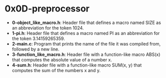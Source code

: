# 0x0D-preprocessor

* **0-object_like_macro.h**: Header file that defines a macro named SIZE as an abbreviation for the token 1024.
* **1-pi.h**: Header file that defines a macro named PI as an abbreviation for the token 3.14159265359.
* **2-main.c**: Program that prints the name of the file it was compiled from, followed by a new line.
* **3-function_like_macro.h**: Header file with a function-like macro ABS(x) that computes the absolute value of a number x.
* **4-sum.h**: Header file with a function-like macro SUM(x, y) that computes the sum of the numbers x and y.
